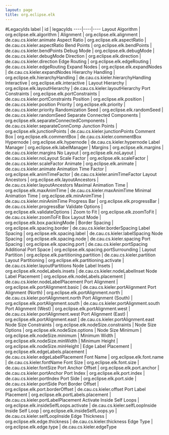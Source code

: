 ```yaml
---
layout: page
title: org.eclipse.elk
---
```

#LegacyIds
label | id | legacyIds
----|----|----
Layout Algorithm | org.eclipse.elk.algorithm | 
Alignment | org.eclipse.elk.alignment | de.cau.cs.kieler.animate 
Aspect Ratio | org.eclipse.elk.aspectRatio | de.cau.cs.kieler.aspectRatio 
Bend Points | org.eclipse.elk.bendPoints | de.cau.cs.kieler.bendPoints 
Debug Mode | org.eclipse.elk.debugMode | de.cau.cs.kieler.debugMode 
Direction | org.eclipse.elk.direction | de.cau.cs.kieler.direction 
Edge Routing | org.eclipse.elk.edgeRouting | de.cau.cs.kieler.edgeRouting 
Expand Nodes | org.eclipse.elk.expandNodes | de.cau.cs.kieler.expandNodes 
Hierarchy Handling | org.eclipse.elk.hierarchyHandling | de.cau.cs.kieler.hierarchyHandling 
Interactive | org.eclipse.elk.interactive | 
Layout Hierarchy | org.eclipse.elk.layoutHierarchy | de.cau.cs.kieler.layoutHierarchy 
Port Constraints | org.eclipse.elk.portConstraints | de.cau.cs.kieler.portConstraints 
Position | org.eclipse.elk.position | de.cau.cs.kieler.position 
Priority | org.eclipse.elk.priority | de.cau.cs.kieler.priority 
Randomization Seed | org.eclipse.elk.randomSeed | de.cau.cs.kieler.randomSeed 
Separate Connected Components | org.eclipse.elk.separateConnectedComponents | de.cau.cs.kieler.separateConnComp 
Junction Points | org.eclipse.elk.junctionPoints | de.cau.cs.kieler.junctionPoints 
Comment Box | org.eclipse.elk.commentBox | de.cau.cs.kieler.commentBox 
Hypernode | org.eclipse.elk.hypernode | de.cau.cs.kieler.hypernode 
Label Manager | org.eclipse.elk.labelManager | 
Margins | org.eclipse.elk.margins | de.cau.cs.kieler.margins 
No Layout | org.eclipse.elk.noLayout | de.cau.cs.kieler.noLayout 
Scale Factor | org.eclipse.elk.scaleFactor | de.cau.cs.kieler.scaleFactor 
Animate | org.eclipse.elk.animate | de.cau.cs.kieler.animate 
Animation Time Factor | org.eclipse.elk.animTimeFactor | de.cau.cs.kieler.animTimeFactor 
Layout Ancestors | org.eclipse.elk.layoutAncestors | de.cau.cs.kieler.layoutAncestors 
Maximal Animation Time | org.eclipse.elk.maxAnimTime | de.cau.cs.kieler.maxAnimTime 
Minimal Animation Time | org.eclipse.elk.minAnimTime | de.cau.cs.kieler.minAnimTime 
Progress Bar | org.eclipse.elk.progressBar | de.cau.cs.kieler.progressBar 
Validate Options | org.eclipse.elk.validateOptions | 
Zoom to Fit | org.eclipse.elk.zoomToFit | de.cau.cs.kieler.zoomToFit 
Box Layout Mode | org.eclipse.elk.box.packingMode | 
Border Spacing | org.eclipse.elk.spacing.border | de.cau.cs.kieler.borderSpacing 
Label Spacing | org.eclipse.elk.spacing.label | de.cau.cs.kieler.labelSpacing 
Node Spacing | org.eclipse.elk.spacing.node | de.cau.cs.kieler.spacing 
Port Spacing | org.eclipse.elk.spacing.port | de.cau.cs.kieler.portSpacing 
Additional Port Space | org.eclipse.elk.spacing.portSurrounding | 
Layout Partition | org.eclipse.elk.partitioning.partition | de.cau.cs.kieler.partition 
Layout Partitioning | org.eclipse.elk.partitioning.activate | de.cau.cs.kieler.layoutPartitions 
Node Label Insets | org.eclipse.elk.nodeLabels.insets | de.cau.cs.kieler.nodeLabelInset 
Node Label Placement | org.eclipse.elk.nodeLabels.placement | de.cau.cs.kieler.nodeLabelPlacement 
Port Alignment | org.eclipse.elk.portAlignment.basic | de.cau.cs.kieler.portAlignment 
Port Alignment (North) | org.eclipse.elk.portAlignment.north | de.cau.cs.kieler.portAlignment.north 
Port Alignment (South) | org.eclipse.elk.portAlignment.south | de.cau.cs.kieler.portAlignment.south 
Port Alignment (West) | org.eclipse.elk.portAlignment.west | de.cau.cs.kieler.portAlignment.west 
Port Alignment (East) | org.eclipse.elk.portAlignment.east | de.cau.cs.kieler.portAlignment.east 
Node Size Constraints | org.eclipse.elk.nodeSize.constraints | 
Node Size Options | org.eclipse.elk.nodeSize.options | 
Node Size Minimum | org.eclipse.elk.nodeSize.minimum | 
Minimum Width | org.eclipse.elk.nodeSize.minWidth | 
Minimum Height | org.eclipse.elk.nodeSize.minHeight | 
Edge Label Placement | org.eclipse.elk.edgeLabels.placement | de.cau.cs.kieler.edgeLabelPlacement 
Font Name | org.eclipse.elk.font.name | de.cau.cs.kieler.fontName 
Font Size | org.eclipse.elk.font.size | de.cau.cs.kieler.fontSize 
Port Anchor Offset | org.eclipse.elk.port.anchor | de.cau.cs.kieler.portAnchor 
Port Index | org.eclipse.elk.port.index | de.cau.cs.kieler.portIndex 
Port Side | org.eclipse.elk.port.side | de.cau.cs.kieler.portSide 
Port Border Offset | org.eclipse.elk.port.borderOffset | de.cau.cs.kieler.offset 
Port Label Placement | org.eclipse.elk.portLabels.placement | de.cau.cs.kieler.portLabelPlacement 
Activate Inside Self Loops | org.eclipse.elk.insideSelfLoops.activate | de.cau.cs.kieler.selfLoopInside 
Inside Self Loop | org.eclipse.elk.insideSelfLoops.yo | de.cau.cs.kieler.selfLoopInside 
Edge Thickness | org.eclipse.elk.edge.thickness | de.cau.cs.kieler.thickness 
Edge Type | org.eclipse.elk.edge.type | de.cau.cs.kieler.edgeType 
